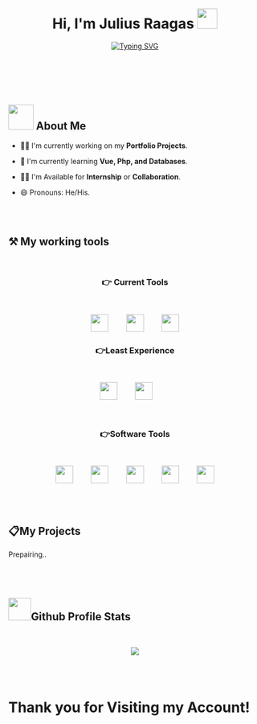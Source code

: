 <h1 align="center">Hi, I'm Julius Raagas <img src="https://media.giphy.com/media/hvRJCLFzcasrR4ia7z/giphy.gif" width="40"></h1>
<p align="center">
    <a href="https://git.io/typing-svg"><img src="https://readme-typing-svg.herokuapp.com?font=Quicksand&size=25&pause=1000&center=true&vCenter=true&width=435&lines=Computer+Science+Student;Aspiring+Full-Stack+Developer;Aspiring+Software+Engineer" alt="Typing SVG" /></a>
</p>

<br>

<p align="center">
    <iGreetings! My name is Julius Caesar F. Raagas, and I am a second-year college student pursuing a Bachelor of Science degree in Computer Science. I am a dedicated and eager learner, and possess the necessary skills and knowledge to tackle any task presented to me with confidence and competence. My strong work ethic, organizational skills, and ability to quickly absorb new information make me a valuable asset to any team or project. Thank you for considering me for any future opportunities.</i>
</p>

<br>
<br>

<h2><img src="https://github.com/Jlscsr/Illustrations/blob/main/About-me.gif" width="50"> About Me</h2>

- 👩‍💻 I'm currently working on my <strong color="blue">Portfolio Projects</strong>.

- 🧠 I'm currently learning <strong>Vue, Php, and Databases</strong>.

- 👯‍♀️ I'm Available for <Strong>Internship</strong> or <strong>Collaboration</strong>.

- 😄 Pronouns: He/His.

<br>
<br>

<h2 align="left">⚒️ My working tools</h2>
<br>
<h3 align="center">👉 Current Tools</h3>
<br>
<p align="center"><img src="https://github.com/Jlscsr/Illustrations/blob/main/html.png" width="35">&nbsp;&nbsp;&nbsp;&nbsp;&nbsp;&nbsp;&nbsp;&nbsp;&nbsp;<img src="https://github.com/Jlscsr/Illustrations/blob/main/css-3.png" width="35">&nbsp;&nbsp;&nbsp;&nbsp;&nbsp;&nbsp;&nbsp;&nbsp;&nbsp;<img src="https://github.com/Jlscsr/Illustrations/blob/main/js.png" width="35"></p>
<h3 align="center">👉Least Experience</h3>
<br>
<p align="center"><img src="https://github.com/Jlscsr/Illustrations/blob/main/python.png" width="35">&nbsp;&nbsp;&nbsp;&nbsp;&nbsp;&nbsp;&nbsp;&nbsp;&nbsp;<img src="https://github.com/Jlscsr/Illustrations/blob/main/java.png" width="35">&nbsp;&nbsp;&nbsp;&nbsp;&nbsp;&nbsp;&nbsp;&nbsp;&nbsp;</p>
<br>
<h3 align="center">👉Software Tools</h3>
<br>
<p align="center"><img src="https://github.com/Jlscsr/Illustrations/blob/main/vsCode.png" width="35">&nbsp;&nbsp;&nbsp;&nbsp;&nbsp;&nbsp;&nbsp;&nbsp;&nbsp;<img src="https://github.com/Jlscsr/Illustrations/blob/main/eclipseIDE.png" width="35">&nbsp;&nbsp;&nbsp;&nbsp;&nbsp;&nbsp;&nbsp;&nbsp;&nbsp;<img src="https://github.com/Jlscsr/Illustrations/blob/main/figma.png" width="35">&nbsp;&nbsp;&nbsp;&nbsp;&nbsp;&nbsp;&nbsp;&nbsp;&nbsp;<img src="https://github.com/Jlscsr/Illustrations/blob/main/github.png" width="35">&nbsp;&nbsp;&nbsp;&nbsp;&nbsp;&nbsp;&nbsp;&nbsp;&nbsp;<img src="https://github.com/Jlscsr/Illustrations/blob/main/git.png" width="35"></p>

<br>
<br>

<h2>📋My Projects</h2>
<p>Prepairing..<p>

<br>
<br>

<h2><img src="https://github.com/Jlscsr/Illustrations/blob/main/statistics.gif" width="45">Github Profile Stats</h2>
<br>
<p align="center"><img src="https://github-readme-stats.vercel.app/api?username=Jlscsr&theme=radical"></p>

<br>
<br>

<h1>Thank you for Visiting my Account!<h1>

